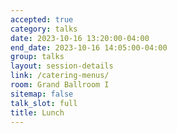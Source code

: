 ```yaml
---
accepted: true
category: talks
date: 2023-10-16 13:20:00-04:00
end_date: 2023-10-16 14:05:00-04:00
group: talks
layout: session-details
link: /catering-menus/
room: Grand Ballroom I
sitemap: false
talk_slot: full
title: Lunch
---
```

